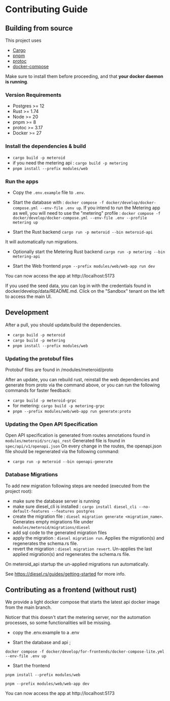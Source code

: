 # Contributing Guide

## Building from source

This project uses

- [Cargo](https://doc.rust-lang.org/cargo/getting-started/installation.html)
- [pnpm](https://pnpm.io/installation)
- [protoc](https://grpc.io/docs/protoc-installation/)
- [docker-compose](https://docs.docker.com/compose/install/)

Make sure to install them before proceeding, and that **your docker daemon is running**.

### Version Requirements

- Postgres >= 12
- Rust >= 1.74
- Node >= 20
- pnpm >= 8
- protoc >= 3.17
- Docker >= 27

### Install the dependencies & build

- `cargo build -p meteroid`
- if you need the metering api : `cargo build -p metering`
- `pnpm install --prefix modules/web`

### Run the apps

- Copy the `.env.example` file to `.env`.

- Start the database with :
  `docker compose -f docker/develop/docker-compose.yml --env-file .env up`.
  If you intend to run the Metering app as well, you will need to use the "metering"
  profile :
  `docker compose -f docker/develop/docker-compose.yml --env-file .env --profile metering up`

- Start the Rust backend
  `cargo run -p meteroid --bin meteroid-api`

It will automatically run migrations.

- Optionally start the Metering Rust backend
  `cargo run -p metering --bin metering-api`

- Start the Web frontend
  `pnpm --prefix modules/web/web-app run dev`

You can now access the app at http://localhost:5173

If you used the seed data, you can log in with the credentials found in docker/develop/data/README.md.
Click on the "Sandbox" tenant on the left to access the main UI.

## Development

After a pull, you should update/build the dependencies.

- `cargo build -p meteroid`
- `cargo build -p metering`
- `pnpm install --prefix modules/web`

### Updating the protobuf files

Protobuf files are found in /modules/meteroid/proto

After an update, you can rebuild rust, reinstall the web dependencies and generate from proto via the command above, or
you can run the following commands for faster feedback:

- `cargo build -p meteroid-grpc`
- for metering: `cargo build -p metering-grpc`
- `pnpm --prefix modules/web/web-app run generate:proto`

### Updating the Open API Specification

Open API specification is generated from routes annotations found in `modules/meteroid/src/api_rest`
Generated file is found in `spec/api/v1/openapi.json`
On every change in the routes, the openapi.json file should be regenerated via the following command:

- `cargo run -p meteroid --bin openapi-generate`

### Database Migrations

To add new migration following steps are needed (executed from the project root):

- make sure the database server is running
- make sure diesel_cli is installed : `cargo install diesel_cli --no-default-features --features postgres`
- create the migration file : `diesel migration generate <migration_name>`. Generates empty migrations file under
  `modules/meteroid/migrations/diesel`
- add sql code to the generated migration files
- apply the migration : `diesel migration run`. Applies the migration(s) and regenerates the schema.rs file.
- revert the migration : `diesel migration revert`. Un-applies the last applied migration(s) and regenerates the
  schema.rs file.

On meteroid_api startup the un-applied migrations run automatically.

See https://diesel.rs/guides/getting-started for more info.

## Contributing as a frontend (without rust)

We provide a light docker compose that starts the latest api docker image from the main branch.

Noticer that this doesn't start the metering server, nor the automation processes, so some functionalities will be
missing.

- copy the .env.example to a .env

- Start the database and api ;

`docker compose -f docker/develop/for-frontends/docker-compose-lite.yml --env-file .env up`

- Start the frontend

`pnpm install --prefix modules/web`

`pnpm --prefix modules/web/web-app dev`

You can now access the app at http://localhost:5173  

